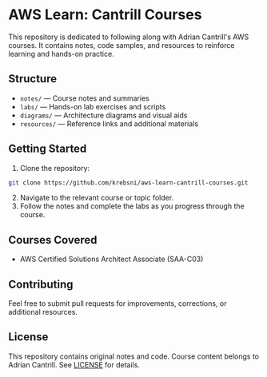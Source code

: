 # AWS Learn: Cantrill Courses

This repository is dedicated to following along with Adrian Cantrill's AWS courses. It contains notes, code samples, and resources to reinforce learning and hands-on practice.

## Structure

- `notes/` — Course notes and summaries
- `labs/` — Hands-on lab exercises and scripts
- `diagrams/` — Architecture diagrams and visual aids
- `resources/` — Reference links and additional materials

## Getting Started

1. Clone the repository:
  ```bash
  git clone https://github.com/krebsni/aws-learn-cantrill-courses.git
  ```
2. Navigate to the relevant course or topic folder.
3. Follow the notes and complete the labs as you progress through the course.

## Courses Covered

- AWS Certified Solutions Architect Associate (SAA-C03)

## Contributing

Feel free to submit pull requests for improvements, corrections, or additional resources.

## License

This repository contains original notes and code. Course content belongs to Adrian Cantrill.
See [LICENSE](LICENSE) for details.